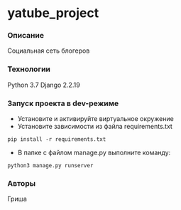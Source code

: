 # yatube_project


### Описание
Социальная сеть блогеров

### Технологии
Python 3.7
Django 2.2.19

### Запуск проекта в dev-режиме
- Установите и активируйте виртуальное окружение
- Установите зависимости из файла requirements.txt
```
pip install -r requirements.txt
``` 
- В папке с файлом manage.py выполните команду:
```
python3 manage.py runserver
```
### Авторы
Гриша